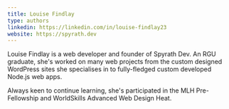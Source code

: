 ```yaml
---
title: Louise Findlay
type: authors
linkedin: https://linkedin.com/in/louise-findlay23
website: https://spyrath.dev
---
```

Louise Findlay is a web developer and founder of Spyrath Dev. An RGU graduate, she's worked on many web projects from the custom designed WordPress sites she specialises in to fully-fledged custom developed Node.js web apps.

Always keen to continue learning, she's participated in the MLH Pre-Fellowship and WorldSkills Advanced Web Design Heat.
